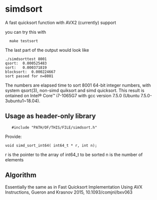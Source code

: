 # simdsort

A fast quicksort function with AVX2 (currently) support

you can try this with

```
  make testsort
```
The last part of the  output would look like
```
./simdsorttest 8001
qsort:  0.000525483
sort:   0.000371819
blocksort:  0.000224667
sort passed for n=8001
```
The numbers are elapsed time to sort 8001 64-bit integer numbers,
with system qsort(3), non-simd quiksort and simd quicksort.
This result is ontained  on Intel® Core™ i7-1065G7 with gcc version
7.5.0 (Ubuntu 7.5.0-3ubuntu1~18.04).  



## Usage as header-only library

```
   #include "PATH/OF/THIS/FILE/simdsort.h"
```


Provide:
```
void simd_sort_int64( int64_t * r, int n);
```


r is the pointer to the array of int64_t to be sorted
n is the number of elements



## Algorithm

Essentially the same as in
Fast Quicksort Implementation Using AVX Instructions,
Gueron and  Krasnov 2015, 
10.1093/comjnl/bxv063
